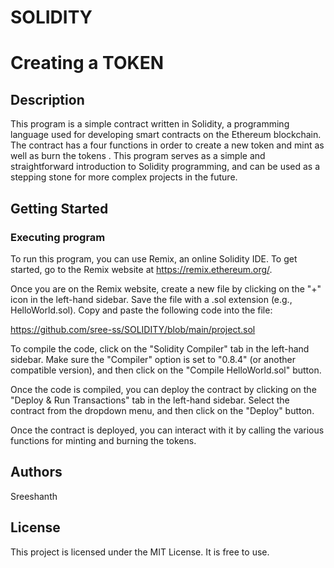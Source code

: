 # SOLIDITY
# Creating a TOKEN

## Description

This program is a simple contract written in Solidity, a programming language used for developing smart contracts on the Ethereum blockchain. The contract has a four functions in order to create a new token and mint as well as burn the tokens . This program serves as a simple and straightforward introduction to Solidity programming, and can be used as a stepping stone for more complex projects in the future.

## Getting Started

### Executing program

To run this program, you can use Remix, an online Solidity IDE. To get started, go to the Remix website at https://remix.ethereum.org/.

Once you are on the Remix website, create a new file by clicking on the "+" icon in the left-hand sidebar. Save the file with a .sol extension (e.g., HelloWorld.sol). Copy and paste the following code into the file:

https://github.com/sree-ss/SOLIDITY/blob/main/project.sol

To compile the code, click on the "Solidity Compiler" tab in the left-hand sidebar. Make sure the "Compiler" option is set to "0.8.4" (or another compatible version), and then click on the "Compile HelloWorld.sol" button.

Once the code is compiled, you can deploy the contract by clicking on the "Deploy & Run Transactions" tab in the left-hand sidebar. Select the contract from the dropdown menu, and then click on the "Deploy" button.

Once the contract is deployed, you can interact with it by calling the various functions for minting and burning the tokens.

## Authors

Sreeshanth


## License

This project is licensed under the MIT License.
It is free to use.

